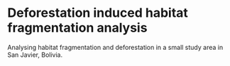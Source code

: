 # Deforestation induced habitat fragmentation analysis
Analysing habitat fragmentation and deforestation in a small study area in San Javier, Bolivia.
